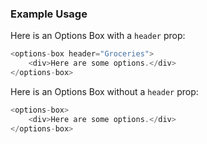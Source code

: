 ### Example Usage

Here is an Options Box with a `header` prop:
```js
<options-box header="Groceries">
    <div>Here are some options.</div>
</options-box>
```

Here is an Options Box without a `header` prop:
```js
<options-box>
    <div>Here are some options.</div>
</options-box>
```
